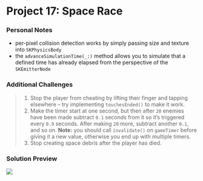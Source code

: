# Project 17: Space Race

### Personal Notes
- per-pixel collision detection works by simply passing size and texture into `SKPhysicsBody`
- the `advanceSimulationTime(_:)` method allows you to simulate that a defined time has already elapsed from the perspective of the `SKEmitterNode`

### Additional Challenges
> 1. Stop the player from cheating by lifting their finger and tapping elsewhere – try implementing `touchesEnded()` to make it work.
> 2. Make the timer start at one second, but then after `20` enemies have been made subtract `0.1` seconds from it so it’s triggered every `0.9` seconds. After making `20` more, subtract another `0.1`, and so on. **Note:** you should call `invalidate()` on `gameTimer` before giving it a new value, otherwise you end up with multiple timers.
> 3. Stop creating space debris after the player has died.

### Solution Preview
<img src="https://user-images.githubusercontent.com/4438390/72227850-206edd80-356f-11ea-9c9d-9e4a893cd050.png">
